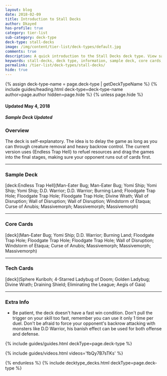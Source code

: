 ```yaml
---
layout: blog
date: 2018-02-09
title: Introduction to Stall Decks
author: Dkayed
has-profile: true
category: tier-list
sub-category: deck-type
deck-type: stall-decks
image: /img/content/tier-list/deck-types/default.jpg
comments: true
description: A quick introduction to the Stall Decks deck type. View sample deck, core cards, tech cards, quick tips, guides, videos and other information.
keywords: stall-decks, deck type, information, sample deck, core cards, tech cards, quick tips, guides, videos
permalink: /tier-list/deck-types/stall-decks/
hide: true
---
```


{% assign deck-type-name = page.deck-type | getDeckTypeName %}
{% include guides/heading.html deck-type=deck-type-name author=page.author hidden=page.hide %}
{% unless page.hide %}

#### Updated May 4, 2018 
##### Sample Deck Updated

### Overview
The deck is self-explanatory. The idea is to delay the game as long as you can through creature removal and heavy backrow control. The current version uses {Endless Trap Hell} to refuel resources and drag the games into the final stages, making sure your opponent runs out of cards first.

---

### Sample Deck

[deck:Endless Trap Hell](Man-Eater Bug; Man-Eater Bug; Yomi Ship; Yomi Ship; Yomi Ship; D.D. Warrior; D.D. Warrior; Burning Land; Floodgate Trap Hole; Floodgate Trap Hole; Floodgate Trap Hole; Divine Wrath; Wall of Disruption; Wall of Disruption; Wall of Disruption; Windstorm of Etaqua; Curse of Anubis; Massivemorph; Massivemorph; Massivemorph)  

---

### Core Cards

[deck](Man-Eater Bug; Yomi Ship; D.D. Warrior; Burning Land; Floodgate Trap Hole; Floodgate Trap Hole; Floodgate Trap Hole; Wall of Disruption; Windstorm of Etaqua; Curse of Anubis; Massivemorph; Massivemorph; Massivemorph)

---

### Tech Cards

[deck](Sphere Kuriboh; 4-Starred Ladybug of Doom; Golden Ladybug; Divine Wrath; Draining Shield; Eliminating the League; Aegis of Gaia)

---

### Extra Info

- Be patient, the deck doesn't have a fast win condition. Don't pull the trigger on your skill too fast, remember you can use it only 1 time per duel. Don't be afraid to force your opponent's backrow attacking with monsters like D.D Warrior, his banish effect can be used for both offense and defense.

{% include guides/guides.html deckType=page.deck-type %}

{% include guides/videos.html videos='fbQy7B7sTKs' %}

{% endunless %}
{% include decktype_decks.html deckType=page.deck-type %}
